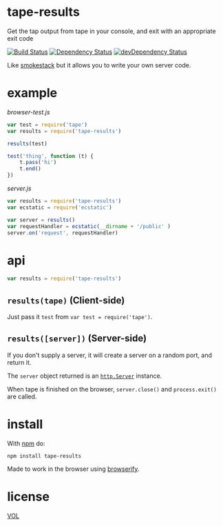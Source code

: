 tape-results
=========

Get the tap output from tape in your console, and exit with an appropriate exit code

[![Build Status](https://travis-ci.org/ArtskydJ/tape-results.svg)](https://travis-ci.org/ArtskydJ/tape-results)
[![Dependency Status](https://david-dm.org/artskydj/tape-results.svg)](https://david-dm.org/artskydj/tape-results)
[![devDependency Status](https://david-dm.org/artskydj/tape-results/dev-status.svg)](https://david-dm.org/artskydj/tape-results#info=devDependencies)

Like [smokestack](https://github.com/hughsk/smokestack) but it allows you to write your own server code.

# example

*browser-test.js*
```js
var test = require('tape')
var results = require('tape-results')

results(test)

test('thing', function (t) {
	t.pass('hi')
	t.end()
})
```

*server.js*
```js
var results = require('tape-results')
var ecstatic = require('ecstatic')

var server = results()
var requestHandler = ecstatic(__dirname + '/public' )
server.on('request', requestHandler)
```

# api

```js
var results = require('tape-results')
```

## `results(tape)` (Client-side)

Just pass it `test` from `var test = require('tape')`.

## `results([server])` (Server-side)

If you don't supply a server, it will create a server on a random port, and return it.

The `server` object returned is an [`http.Server`](https://nodejs.org/api/http.html#http_class_http_server) instance.

When tape is finished on the browser, `server.close()` and `process.exit()` are called.

# install

With [npm](http://nodejs.org/download) do:

	npm install tape-results

Made to work in the browser using [browserify](https://github.com/substack/node-browserify).

# license

[VOL](http://veryopenlicense.com)
